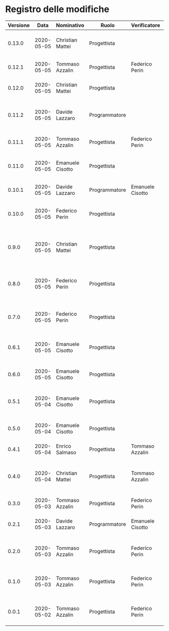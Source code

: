 # Registro delle modifiche
Versione | Data | Nominativo | Ruolo | Verificatore | Descrizione
------------- | ------------- | ------------- | ------------- | ------------- | -------------
0.13.0 | 2020-05-05 | Christian Mattei | Progettista | | Stesura diagramma classi applicazione. 
0.12.1 | 2020-05-05 | Tommaso Azzalin | Progettista | Federico Perin | Completata sezione Requisiti del Backend.
0.12.0 | 2020-05-05 | Christian Mattei | Progettista | | Stesura architettura applicazione. 
0.11.2 | 2020-05-05 | Davide Lazzaro | Programmatore | | Aggiunta contenuto sezione package nel Backend.
0.11.1 | 2020-05-05 | Tommaso Azzalin | Progettista | Federico Perin | Correzione documentazione API.
0.11.0 | 2020-05-05 | Emanuele Cisotto | Progettista | | Correzione stile diagrammi classi e sequenza web-app.
0.10.1 | 2020-05-05| Davide Lazzaro | Programmatore | Emanuele Cisotto | Aggiunti diagrammi nella sezione classi.
0.10.0 | 2020-05-05 | Federico Perin   | Progettista | | Stesura e verifica della sezione Requisiti e installazione.
0.9.0 | 2020-05-05 | Christian Mattei | Progettista | | Aggiunto diagrammi dei package dell'applicazione e stesura della sezione. 
0.8.0 | 2020-05-05 | Federico Perin   | Progettista | | Stesura e verifica dei diagrammi delle classi per la web-app.
0.7.0 | 2020-05-05 | Federico Perin   | Progettista | | Stesura e verifica dei diagrammi package per la web-app.
0.6.1 | 2020-05-05 | Emanuele Cisotto | Progettista | | Aggiunti diagrammi di sequenza per la web-app.
0.6.0 | 2020-05-05 | Emanuele Cisotto | Progettista | | Stesura dei diagrammi di sequenza per la web-app.
0.5.1 | 2020-05-04 | Emanuele Cisotto | Progettista | | Aggiunta introduzione e architettura web-app.
0.5.0 | 2020-05-04 | Emanuele Cisotto | Progettista | | Stesura della introduzione e della architettura web-app.
0.4.1 | 2020-05-04 | Enrico Salmaso | Progettista | Tommaso Azzalin | Stesura sezione Requisiti.
0.4.0 | 2020-05-04 | Christian Mattei | Progettista | Tommaso Azzalin | Stesura introduzione applicazione e struttura della sezione Requisiti.
0.3.0 | 2020-05-03 | Tommaso Azzalin | Progettista | Federico Perin | Aggiunti requisiti per il backend.
0.2.1 | 2020-05-03 | Davide Lazzaro  | Programmatore | Emanuele Cisotto | Aggiunti diagrammi alle sezioni classi e sequenza.
0.2.0 | 2020-05-03 | Tommaso Azzalin | Progettista | Federico Perin | Aggiunta diagrammi package per il backend.
0.1.0 | 2020-05-03 | Tommaso Azzalin | Progettista | Federico Perin | Aggiunta estensione per visualizzazione di immagini a full-screen.
0.0.1 | 2020-05-02 | Tommaso Azzalin | Progettista | Federico Perin | Creata struttura sito web manuale manutentore.

